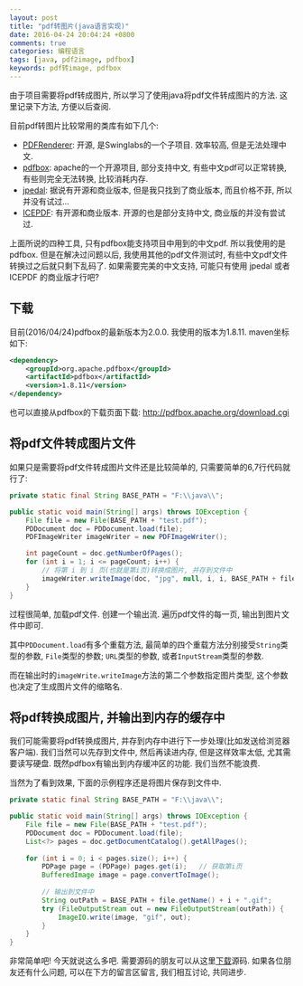 ```yaml
---
layout: post
title: "pdf转图片(java语言实现)"
date: 2016-04-24 20:04:24 +0800
comments: true
categories: 编程语言
tags: [java, pdf2image, pdfbox]
keywords: pdf转image, pdfbox
---
```


由于项目需要将pdf转成图片, 所以学习了使用java将pdf文件转成图片的方法. 这里记录下方法, 方便以后查阅.

目前pdf转图片比较常用的类库有如下几个:

- [PDFRenderer][]: 开源, 是Swinglabs的一个子项目. 效率较高, 但是无法处理中文.
- [pdfbox][]: apache的一个开源项目, 部分支持中文, 有些中文pdf可以正常转换, 有些则完全无法转换, 比较消耗内存.
- [jpedal][]: 据说有开源和商业版本, 但是我只找到了商业版本, 而且价格不菲, 所以并没有试过...
- [ICEPDF][]: 有开源和商业版本. 开源的也是部分支持中文, 商业版的并没有尝试过.

上面所说的四种工具, 只有pdfbox能支持项目中用到的中文pdf. 所以我使用的是pdfbox. 但是在解决过问题以后, 我使用其他的pdf文件测试时, 有些中文pdf文件转换过之后就只剩下乱码了. 如果需要完美的中文支持, 可能只有使用 jpedal 或者 ICEPDF 的商业版才行吧?

<!--more-->
## 下载
目前(2016/04/24)pdfbox的最新版本为2.0.0. 我使用的版本为1.8.11. maven坐标如下:

``` xml
<dependency>
    <groupId>org.apache.pdfbox</groupId>
    <artifactId>pdfbox</artifactId>
    <version>1.8.11</version>
</dependency>
```

也可以直接从pdfbox的下载页面下载: http://pdfbox.apache.org/download.cgi

## 将pdf文件转成图片文件
如果只是需要将pdf文件转成图片文件还是比较简单的, 只需要简单的6,7行代码就行了:

``` java PDF2Image
private static final String BASE_PATH = "F:\\java\\";

public static void main(String[] args) throws IOException {
    File file = new File(BASE_PATH + "test.pdf");
    PDDocument doc = PDDocument.load(file);
    PDFImageWriter imageWriter = new PDFImageWriter();

    int pageCount = doc.getNumberOfPages();
    for (int i = 1; i <= pageCount; i++) {
        // 将第 i 到 i 页(也就是第i页)转换成图片, 并存到文件中
        imageWriter.writeImage(doc, "jpg", null, i, i, BASE_PATH + file.getName());
    }
}
```

过程很简单, 加载pdf文件. 创建一个输出流. 遍历pdf文件的每一页, 输出到图片文件中即可.

其中`PDDocument.load`有多个重载方法, 最简单的四个重载方法分别接受`String`类型的参数, `File`类型的参数; `URL`类型的参数, 或者`InputStream`类型的参数.

而在输出时的`imageWrite.writeImage`方法的第二个参数指定图片类型, 这个参数也决定了生成图片文件的缩略名.

## 将pdf转换成图片, 并输出到内存的缓存中
我们可能需要将pdf转换成图片, 并存到内存中进行下一步处理(比如发送给浏览器客户端). 我们当然可以先存到文件中, 然后再读进内存, 但是这样效率太低, 尤其需要读写硬盘. 既然pdfbox有输出到内存缓冲区的功能. 我们当然不能浪费.

当然为了看到效果, 下面的示例程序还是将图片保存到文件中.

``` java PDF2BufferedImage
private static final String BASE_PATH = "F:\\java\\";

public static void main(String[] args) throws IOException {
    File file = new File(BASE_PATH + "test.pdf");
    PDDocument doc = PDDocument.load(file);
    List<?> pages = doc.getDocumentCatalog().getAllPages();
    
    for (int i = 0; i < pages.size(); i++) {
        PDPage page = (PDPage) pages.get(i);   // 获取第i页
        BufferedImage image = page.convertToImage();
        
        // 输出到文件中
        String outPath = BASE_PATH + file.getName() + i + ".gif";
        try (FileOutputStream out = new FileOutputStream(outPath)) {
            ImageIO.write(image, "gif", out);
        }
    }
}
```

非常简单吧! 今天就说这么多吧. 需要源码的朋友可以从这里[下载][download code]源码.  如果各位朋友还有什么问题, 可以在下方的留言区留言, 我们相互讨论, 共同进步. 

[PDFRenderer]: https://java.net/projects/pdf-renderer/ "PDFRenderer主页"
[pdfbox]: http://pdfbox.apache.org/ "pdfbox主页"
[jpedal]: https://www.idrsolutions.com/jpedal/ "jpedal主页"
[ICEPDF]: http://www.icesoft.org/java/home.jsf "ICEPDF主页"
[download code]: /downloads/code/2016/04/pdf2image.zip "下载代码"
